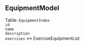 ## EquipmentModel
Table: `EquipmentIndex`  
`id`   
`name`  
`description`  
`exercises` <-> ExerciseEquipmentList  
